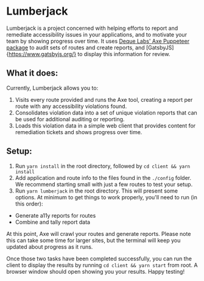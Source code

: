 # Lumberjack

Lumberjack is a project concerned with helping efforts to report and remediate accessibility issues in your applications, and to motivate your team by showing progress over time. It uses [Deque Labs' Axe Puppeteer package](https://github.com/dequelabs/axe-puppeteer) to audit sets of routes and create reports, and [GatsbyJS]{https://www.gatsbyjs.org/} to display this information for review.

## What it does:

Currently, Lumberjack allows you to:

1.  Visits every route provided and runs the Axe tool, creating a report per route with any accessibility violations found.
1.  Consolidates violation data into a set of unique violation reports that can be used for additional auditing or reporting.
2.  Loads this violation data in a simple web client that provides content for remediation tickets and shows progress over time.

## Setup:

1.  Run `yarn install` in the root directory, followed by `cd client && yarn install`
1.  Add application and route info to the files found in the `./config` folder. We recommend starting small with just a few routes to test your setup.
1.  Run `yarn lumberjack` in the root directory. This will present some options. At minimum to get things to work properly, you'll need to run (in this order):

- Generate a11y reports for routes
- Combine and tally report data

At this point, Axe will crawl your routes and generate reports. Please note this can take some time for larger sites, but the terminal will keep you updated about progress as it runs.

Once those two tasks have been completed successfully, you can run the client to display the results by running `cd client && yarn start` from root. A browser window should open showing you your results. Happy testing!
